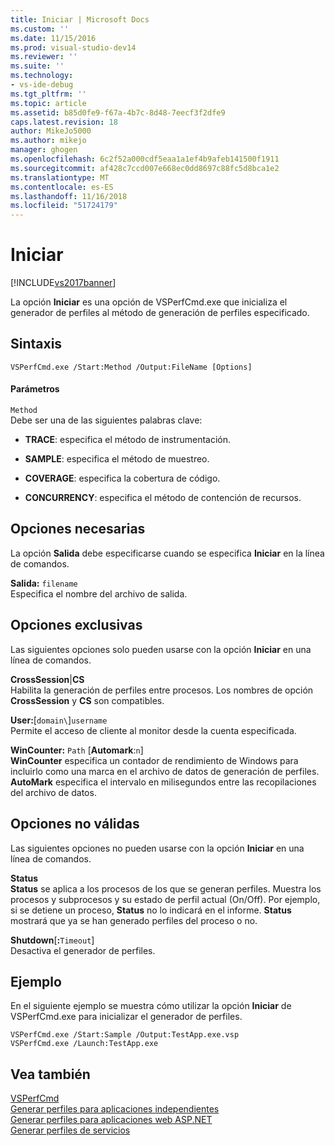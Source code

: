 ```yaml
---
title: Iniciar | Microsoft Docs
ms.custom: ''
ms.date: 11/15/2016
ms.prod: visual-studio-dev14
ms.reviewer: ''
ms.suite: ''
ms.technology:
- vs-ide-debug
ms.tgt_pltfrm: ''
ms.topic: article
ms.assetid: b85d0fe9-f67a-4b7c-8d48-7eecf3f2dfe9
caps.latest.revision: 18
author: MikeJo5000
ms.author: mikejo
manager: ghogen
ms.openlocfilehash: 6c2f52a000cdf5eaa1a1ef4b9afeb141500f1911
ms.sourcegitcommit: af428c7ccd007e668ec0dd8697c88fc5d8bca1e2
ms.translationtype: MT
ms.contentlocale: es-ES
ms.lasthandoff: 11/16/2018
ms.locfileid: "51724179"
---
```

# <a name="start"></a>Iniciar
[!INCLUDE[vs2017banner](../includes/vs2017banner.md)]

La opción **Iniciar** es una opción de VSPerfCmd.exe que inicializa el generador de perfiles al método de generación de perfiles especificado.  
  
## <a name="syntax"></a>Sintaxis  
  
```  
VSPerfCmd.exe /Start:Method /Output:FileName [Options]  
```  
  
#### <a name="parameters"></a>Parámetros  
 `Method`  
 Debe ser una de las siguientes palabras clave:  
  
-   **TRACE**: especifica el método de instrumentación.  
  
-   **SAMPLE**: especifica el método de muestreo.  
  
-   **COVERAGE**: especifica la cobertura de código.  
  
-   **CONCURRENCY**: especifica el método de contención de recursos.  
  
## <a name="required-options"></a>Opciones necesarias  
 La opción **Salida** debe especificarse cuando se especifica **Iniciar** en la línea de comandos.  
  
 **Salida:** `filename`  
 Especifica el nombre del archivo de salida.  
  
## <a name="exclusive-options"></a>Opciones exclusivas  
 Las siguientes opciones solo pueden usarse con la opción **Iniciar** en una línea de comandos.  
  
 **CrossSession**|**CS**  
 Habilita la generación de perfiles entre procesos. Los nombres de opción **CrossSession** y **CS** son compatibles.  
  
 **User:**[`domain\`]`username`  
 Permite el acceso de cliente al monitor desde la cuenta especificada.  
  
 **WinCounter:** `Path` [**Automark**:`n`]  
 **WinCounter** especifica un contador de rendimiento de Windows para incluirlo como una marca en el archivo de datos de generación de perfiles. **AutoMark** especifica el intervalo en milisegundos entre las recopilaciones del archivo de datos.  
  
## <a name="invalid-options"></a>Opciones no válidas  
 Las siguientes opciones no pueden usarse con la opción **Iniciar** en una línea de comandos.  
  
 **Status**  
 **Status** se aplica a los procesos de los que se generan perfiles. Muestra los procesos y subprocesos y su estado de perfil actual (On/Off). Por ejemplo, si se detiene un proceso, **Status** no lo indicará en el informe. **Status** mostrará que ya se han generado perfiles del proceso o no.  
  
 **Shutdown**[**:**`Timeout`]  
 Desactiva el generador de perfiles.  
  
## <a name="example"></a>Ejemplo  
 En el siguiente ejemplo se muestra cómo utilizar la opción **Iniciar** de VSPerfCmd.exe para inicializar el generador de perfiles.  
  
```  
VSPerfCmd.exe /Start:Sample /Output:TestApp.exe.vsp  
VSPerfCmd.exe /Launch:TestApp.exe  
```  
  
## <a name="see-also"></a>Vea también  
 [VSPerfCmd](../profiling/vsperfcmd.md)   
 [Generar perfiles para aplicaciones independientes](../profiling/command-line-profiling-of-stand-alone-applications.md)   
 [Generar perfiles para aplicaciones web ASP.NET](../profiling/command-line-profiling-of-aspnet-web-applications.md)   
 [Generar perfiles de servicios](../profiling/command-line-profiling-of-services.md)



